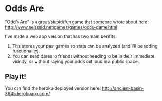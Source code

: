 # Odds Are

"Odd's Are" is a great/stupid/fun game that someone wrote about here: http://www.selassid.net/games/games/odds-game.html

I've made a web app version that has two main benifits:
 1. This stores your past games so stats can be analyzed (and I'll be adding functionality).
 2. You can send dares to friends without needing to be in their immediate vicinity, or without saying your odds out loud in a public space.
 
## Play it!
You can find the heroku-deployed version here: http://ancient-basin-3945.herokuapp.com/
